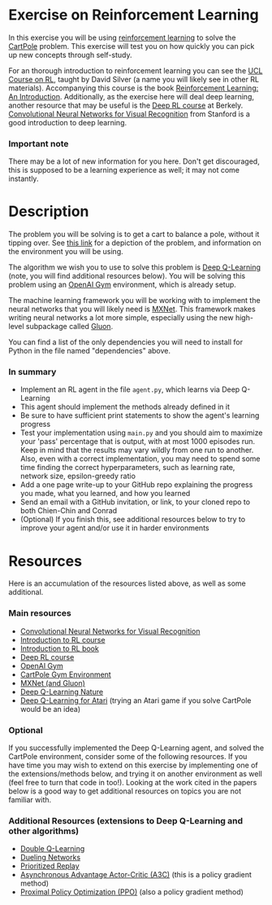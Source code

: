 # Exercise on Reinforcement Learning
In this exercise you will be using [reinforcement learning](https://en.wikipedia.org/wiki/Reinforcement_learning)
to solve the [CartPole](https://gym.openai.com/envs/CartPole-v0/) problem.
This exercise will test you on how quickly you can pick up new concepts through self-study.

For an thorough introduction to reinforcement learning you can see the 
[UCL Course on RL](http://www0.cs.ucl.ac.uk/staff/d.silver/web/Teaching.html),
taught by David Silver (a name you will likely see in other RL materials). Accompanying this
course is the book [Reinforcement Learning: An Introduction](http://incompleteideas.net/book/the-book-2nd.html).
Additionally, as the exercise here will deal deep learning, another resource that may be useful
is the [Deep RL course](http://rll.berkeley.edu/deeprlcourse/) at Berkely.
[Convolutional Neural Networks for Visual Recognition](http://cs231n.stanford.edu/)
from Stanford is a good introduction to deep learning.

### Important note
There may be a lot of new information for you here. Don't get discouraged, this is supposed
to be a learning experience as well; it may not come instantly.

# Description
The problem you will be solving is to get a cart to balance a pole, without it
tipping over. See [this link](https://gym.openai.com/envs/CartPole-v0/) for
a depiction of the problem, and information on the environment you will be using.

The algorithm we wish you to use to solve this problem is [Deep Q-Learning](http://www.davidqiu.com:8888/research/nature14236.pdf) (note,
you will find additional resources below). You will be solving this problem using an [OpenAI Gym](https://gym.openai.com/) environment,
which is already setup.

The machine learning framework you will be working with to implement the neural networks that you will likely
need is [MXNet](https://mxnet.incubator.apache.org/). This framework makes writing neural networks a lot
more simple, especially using the new high-level subpackage called [Gluon](https://mxnet.incubator.apache.org/gluon/index.html).

You can find a list of the only dependencies you will need to install for Python in the file named "dependencies" above.

### In summary
- Implement an RL agent in the file `agent.py`, which learns via Deep Q-Learning
- This agent should implement the methods already defined in it
- Be sure to have sufficient print statements to show the agent's learning progress
- Test your implementation using `main.py` and you should aim to maximize your 'pass' percentage that is output, with at most
1000 episodes run. Keep in mind that the results may vary wildly from one run to another.
Also, even with a correct implementation, you may need to spend some time finding the correct hyperparameters, such as learning rate, network size, epsilon-greedy ratio
- Add a one page write-up to your GitHub repo explaining the progress you made, what you learned, and how you learned
- Send an email with a GitHub invitation, or link, to your cloned repo to both Chien-Chin and Conrad
- (Optional) If you finish this, see additional resources below to try to improve your agent and/or use it in harder environments


# Resources
Here is an accumulation of the resources listed above, as well as some additional.

### Main resources
- [Convolutional Neural Networks for Visual Recognition](http://cs231n.stanford.edu/)
- [Introduction to RL course](http://www0.cs.ucl.ac.uk/staff/d.silver/web/Teaching.html)
- [Introduction to RL book](http://incompleteideas.net/book/the-book-2nd.html)
- [Deep RL course](http://rll.berkeley.edu/deeprlcourse/)
- [OpenAI Gym](https://gym.openai.com/)
- [CartPole Gym Environment](https://gym.openai.com/envs/CartPole-v0/)
- [MXNet (and Gluon)](https://mxnet.incubator.apache.org/)
- [Deep Q-Learning Nature](http://www.davidqiu.com:8888/research/nature14236.pdf)
- [Deep Q-Learning for Atari](https://arxiv.org/abs/1312.5602) (trying an Atari game if you solve CartPole would be an idea)

### Optional
If you successfully implemented the Deep Q-Learning agent, and solved the CartPole environment, consider some
of the following resources. If you have time you may wish to extend on this exercise by implementing one of the extensions/methods below, and
trying it on another environment as well (feel free to turn that code in too!). Looking at the work cited in the papers below
is a good way to get additional resources on topics you are not familiar with.

### Additional Resources (extensions to Deep Q-Learning and other algorithms)
- [Double Q-Learning](https://arxiv.org/abs/1509.06461)
- [Dueling Networks](https://arxiv.org/abs/1511.06581)
- [Prioritized Replay](https://arxiv.org/abs/1511.05952)
- [Asynchronous Advantage Actor-Critic (A3C)](https://arxiv.org/abs/1602.01783) (this is a policy gradient method)
- [Proximal Policy Optimization (PPO)](https://arxiv.org/abs/1707.06347) (also a policy gradient method)
